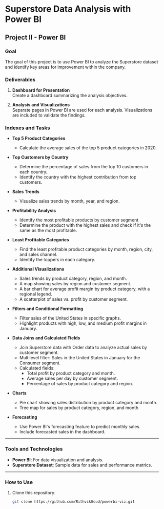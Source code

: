# Superstore Data Analysis with Power BI

## Project II - Power BI

### Goal
The goal of this project is to use Power BI to analyze the Superstore dataset and identify key areas for improvement within the company.

### Deliverables
1. **Dashboard for Presentation**  
   Create a dashboard summarizing the analysis objectives.

2. **Analysis and Visualizations**  
   Separate pages in Power BI are used for each analysis. Visualizations are included to validate the findings.

### Indexes and Tasks
- **Top 5 Product Categories**  
  - Calculate the average sales of the top 5 product categories in 2020.

- **Top Customers by Country**  
  - Determine the percentage of sales from the top 10 customers in each country.
  - Identify the country with the highest contribution from top customers.

- **Sales Trends**  
  - Visualize sales trends by month, year, and region.

- **Profitability Analysis**  
  - Identify the most profitable products by customer segment.
  - Determine the product with the highest sales and check if it's the same as the most profitable.

- **Least Profitable Categories**  
  - Find the least profitable product categories by month, region, city, and sales channel.
  - Identify the toppers in each category.

- **Additional Visualizations**  
  - Sales trends by product category, region, and month.
  - A map showing sales by region and customer segment.
  - A bar chart for average profit margin by product category, with a regional legend.
  - A scatterplot of sales vs. profit by customer segment.

- **Filters and Conditional Formatting**  
  - Filter sales of the United States in specific graphs.
  - Highlight products with high, low, and medium profit margins in January.

- **Data Joins and Calculated Fields**  
  - Join Superstore data with Order data to analyze actual sales by customer segment.
  - Multilevel filter: Sales in the United States in January for the Consumer segment.
  - Calculated fields:
    - Total profit by product category and month.
    - Average sales per day by customer segment.
    - Percentage of sales by product category and region.

- **Charts**  
  - Pie chart showing sales distribution by product category and month.
  - Tree map for sales by product category, region, and month.

- **Forecasting**  
  - Use Power BI's forecasting feature to predict monthly sales.
  - Include forecasted sales in the dashboard.

---

### Tools and Technologies
- **Power BI**: For data visualization and analysis.
- **Superstore Dataset**: Sample data for sales and performance metrics.

---

### How to Use
1. Clone this repository:  
   ```bash
   git clone https://github.com/RithvikGoud/powerbi-viz.git
